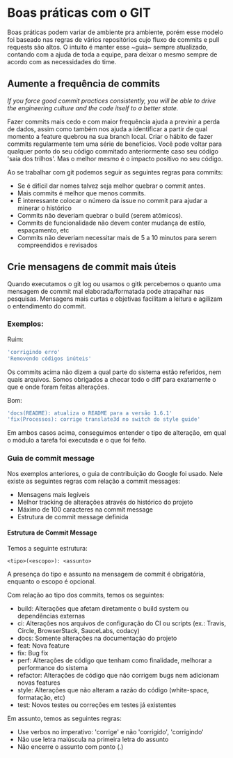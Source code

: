 # Boas práticas com o GIT

Boas práticas podem variar de ambiente pra ambiente, porém esse modelo foi baseado nas regras de vários repositórios cujo fluxo de commits e pull requests são altos. O intuito é manter esse ~guia~ sempre atualizado, contando com a ajuda de toda a equipe, para deixar o mesmo sempre de acordo com as necessidades do time.

## Aumente a frequência de commits

*If you force good commit practices consistently, you will be able to drive the engineering culture and the code itself to a better state.*

Fazer commits mais cedo e com maior frequência ajuda a previnir a perda de dados, assim como também nos ajuda a identificar a partir de qual momento a feature quebrou na sua branch local.
Criar o hábito de fazer commits regularmente tem uma série de benefícios. Você pode voltar para qualquer ponto do seu código commitado anteriormente caso seu código 'saia dos trilhos'. Mas o melhor mesmo é o impacto positivo no seu código.

Ao se trabalhar com git podemos seguir as seguintes regras para commits:

+ Se é difícil dar nomes talvez seja melhor quebrar o commit antes.
+ Mais commits é melhor que menos commits.
+ É interessante colocar o número da issue no commit para ajudar a minerar o histórico
+ Commits não deveriam quebrar o build (serem atômicos).
+ Commits de funcionalidade não devem conter mudança de estilo, espaçamento, etc
+ Commits não deveriam necessitar mais de 5 a 10 minutos para serem compreendidos e revisados

## Crie mensagens de commit mais úteis

Quando executamos o git log ou usamos o gitk percebemos o quanto uma mensagem de commit mal elaborada/formatada pode atrapalhar nas pesquisas. Mensagens mais curtas e objetivas facilitam a leitura e agilizam o entendimento do commit.

### Exemplos:

Ruim:

```sh
'corrigindo erro'
'Removendo códigos inúteis'
```

Os commits acima não dizem a qual parte do sistema estão referidos, nem quais arquivos. Somos obrigados a checar todo o diff para exatamente o que e onde foram feitas alterações.

Bom:

```sh
'docs(README): atualiza o README para a versão 1.6.1'
'fix(Processos): corrige translate3d no switch do style guide'          
```

Em ambos casos acima, conseguimos entender o tipo de alteração, em qual o módulo a tarefa foi executada e o que foi feito.

### Guia de commit message

Nos exemplos anteriores, o guia de contribuição do Google foi usado. Nele existe as seguintes regras com relação a commit messages:

+ Mensagens mais legíveis
+ Melhor tracking de alterações através do histórico do projeto
+ Máximo de 100 caracteres na commit message
+ Estrutura de commit message definida

#### Estrutura de Commit Message

Temos a seguinte estrutura:

```
<tipo>(<escopo>): <assunto>
```

A presença do tipo e assunto na mensagem de commit é obrigatória, enquanto o escopo é opcional.

Com relação ao tipo dos commits, temos os seguintes:

* build: Alterações que afetam diretamente o build system ou dependências externas
* ci: Alterações nos arquivos de configuração do CI  ou scripts (ex.: Travis, Circle, BrowserStack, SauceLabs, codacy)
* docs: Somente alterações na documentação do projeto
* feat: Nova feature
* fix: Bug fix
* perf: Alterações de código que tenham como finalidade, melhorar a performance do sistema
* refactor: Alterações de código que não corrigem bugs nem adicionam novas features
* style: Alterações que não alteram a razão do código (white-space, formatação, etc)
* test: Novos testes ou correções em testes já existentes

Em assunto, temos as seguintes regras:

+ Use verbos no imperativo: 'corrige' e não 'corrigido', 'corrigindo'
+ Não use letra maiúscula na primeira letra do assunto
+ Não encerre o assunto com ponto (.)
